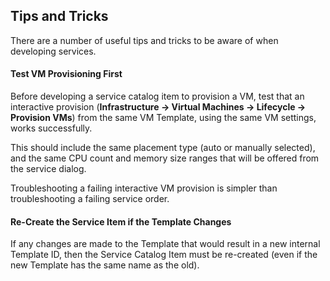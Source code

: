 ## Tips and Tricks

There are a number of useful tips and tricks to be aware of when developing services.

#### Test VM Provisioning First

Before developing a service catalog item to provision a VM, test that an interactive provision (**Infrastructure -> Virtual Machines -> Lifecycle -> Provision VMs**) from the same VM Template, using the same VM settings, works successfully.

This should include the same placement type (auto or manually selected), and the same CPU count and memory size ranges that will be offered from the service dialog.

Troubleshooting a failing interactive VM provision is simpler than troubleshooting a failing service order.

#### Re-Create the Service Item if the Template Changes

If any changes are made to the Template that would result in a new internal Template ID, then the Service Catalog Item must be re-created (even if the new Template has the same name as the old).
